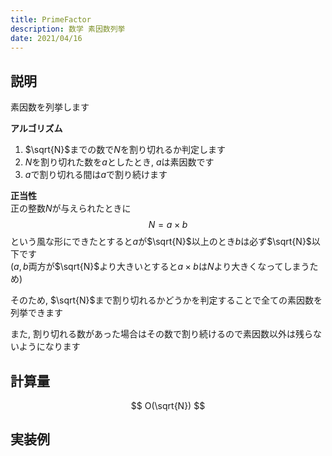 ```yaml
---
title: PrimeFactor
description: 数学 素因数列挙
date: 2021/04/16
---
```


## 説明
素因数を列挙します

**アルゴリズム**
1. $\sqrt{N}$までの数で$N$を割り切れるか判定します
2. $N$を割り切れた数を$a$としたとき, $a$は素因数です
3. $a$で割り切れる間は$a$で割り続けます

**正当性**  
正の整数$N$が与えられたときに
$$
N=a \times b
$$
という風な形にできたとすると$a$が$\sqrt{N}$以上のとき$b$は必ず$\sqrt{N}$以下です  
($a,b$両方が$\sqrt{N}$より大きいとすると$a \times b$は$N$より大きくなってしまうため)

そのため, $\sqrt{N}$まで割り切れるかどうかを判定することで全ての素因数を列挙できます

また, 割り切れる数があった場合はその数で割り続けるので素因数以外は残らないようになります

## 計算量
$$
O(\sqrt{N})
$$

## 実装例

```cpp import=/assets/Library/math/primefactor.cpp
```
